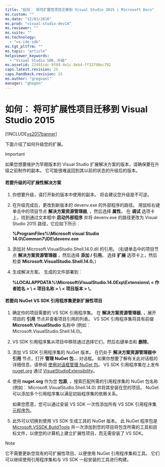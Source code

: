 ```yaml
---
title: "如何︰ 将可扩展性项目迁移到 Visual Studio 2015 | Microsoft Docs"
ms.custom: ""
ms.date: "12/03/2016"
ms.prod: "visual-studio-dev14"
ms.reviewer: ""
ms.suite: ""
ms.technology: 
  - "vs-ide-sdk"
ms.tgt_pltfrm: ""
ms.topic: "article"
helpviewer_keywords: 
  - "Visual Studio SDK，升级"
ms.assetid: 22491cdc-8f04-4e1c-8eb4-ff33798ec792
caps.latest.revision: 25
caps.handback.revision: 25
ms.author: "gregvanl"
manager: "ghogen"
---
```

# 如何︰ 将可扩展性项目迁移到 Visual Studio 2015
[!INCLUDE[vs2017banner](../code-quality/includes/vs2017banner.md)]

下面介绍了如何升级您的扩展。  
  
> [!IMPORTANT]
>  如果您想要维护为早期版本的 Visual Studio 扩展解决方案的版本，请确保要在升级之前制作的副本。 它可能很难返回到其以前的状态的升级后的版本。  
  
#### 若要升级的可扩展性解决方案  
  
1.  你想要升级，请打开新的版本中使用的副本。 将会建议您升级是不可逆。  
  
2.  在升级完成后，更改到新版本的 devenv.exe 的外部程序的路径。 用鼠标右键单击中的项目节点 **解决方案资源管理器**, ，然后选择 **属性**。 在 **调试** 选项卡上，找到通过文本框中 **启动外部程序** 并将 devenv.exe 的路径更改为 Visual Studio 2015 路径，它应如下所示︰  
  
     **%ProgramFiles%\\Microsoft visual Studio 14.0\\Common7\\IDE\\devenv.exe**  
  
3.  添加对 Microsoft.VisualStudio.Shell.14.0.dll 的引用。 \(右键单击中的项目节点 **解决方案资源管理器** ，然后选择 **添加 \/ 引用**。 选择 **扩展** 选项卡上，然后检查 **Microsoft.VisualStudio.Shell.14.0**。\)  
  
4.  生成解决方案。 生成的文件部署到︰  
  
     **%LOCALAPPDATA%\\Microsoft\\VisualStudio.14.0Exp\\Extensions\\ \< 作者姓名 \> \\ \< 项目名称 \> \\ \< 项目版本 \> \\**。  
  
#### 若要向 NuGet VS SDK 引用程序集更新扩展性项目  
  
1.  确定你的项目需要的 VS SDK 引用程序集。  在 **解决方案资源管理器**, ，展开项目的 **引用** 节点并查看项目引用的列表。  VS SDK 引用程序集将具有前缀 **Microsoft.VisualStudio** 名称中 \(例如︰ Microsoft.VisualStudio.Shell.14.0\)。  
  
2.  VS SDK 引用程序集从项目中移除通过选择它们，然后右键单击和 **删除**。  
  
3.  添加 VS SDK 引用程序集的 NuGet 版本。  在仍处于 **解决方案资源管理器中引用** 节点，打开 **管理 NuGet 包...** 对话框。  如果你想要了解有关此对话框的详细信息，请参阅 [使用对话框管理 NuGet 包](http://docs.nuget.org/Consume/Package-Manager-Dialog)。 VS SDK 引用程序集在上发布 [nuget.org](http://www.nuget.org) 通过 [VisualStudioExtensibility](http://www.nuget.org/profiles/VisualStudioExtensibility)。  
  
4.  使用 **nuget.org** 作为您 **包源**, ，搜索匹配所需的引用程序集的 NuGet 包名称 \(例如︰ Microsoft.VisualStudio.Shell.14.0\) 并将其安装在您的项目。  NuGet 可以添加多个引用程序集以满足初始程序集的依赖关系。  
  
     如果您愿意，您可以通过安装 VS SDK 一次性添加所有 VS SDK 引用程序集 [元程序包](http://www.nuget.org/packages/VSSDK_Reference_Assemblies)。  
  
5.  此外可以切换到使用 VS SDK 生成工具的 NuGet 版本。 此 NuGet 程序包是 [Microsoft.VSSDK.BuildTools](http://www.nuget.org/packages/Microsoft.VSSDK.BuildTools) 并一次添加到您的项目将包含所需的工具和目标文件，以使您的计算机上建立扩展性项目，而无需安装了 VS SDK。  
  
> [!NOTE]
>  它不需要更新您现有的可扩展性项目，以便使用 NuGet 引用程序集和工具。  它们可以继续使用引用程序集和与 VS SDK 一起安装的工具进行构建。